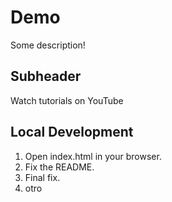 # Demo

Some description!

## Subheader

Watch tutorials on YouTube

## Local Development

1. Open index.html in your browser.
2. Fix the README.
3. Final fix.
4. otro

